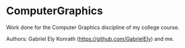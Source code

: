 # ComputerGraphics
Work done for the Computer Graphics discipline of my college course.

Authors: Gabriel Ely Konrath (https://github.com/GabrielEly) and me.

